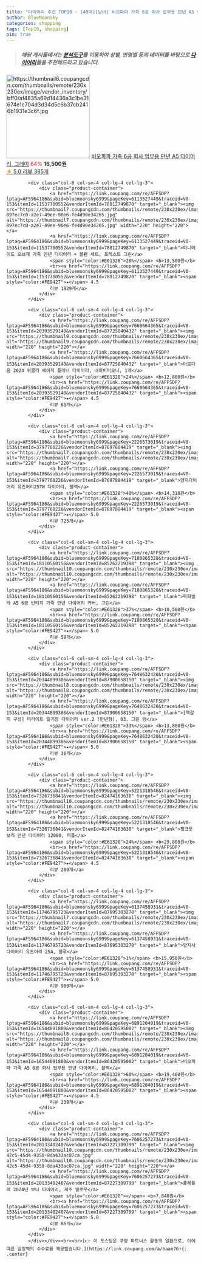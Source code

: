 ```yaml
---
title: "다이어리 추천 TOP10 - [40대][남녀] 비오파파 가죽 6공 회사 업무용 만년 A5 다이어리, 그레이"
author: BlueMoonSky
categories: shopping
tags: [Top10, shopping]
pin: true
---
```


> ##### 해당 게시물에서는 [**분석도구**](https://itemscout.io/)를 이용하여 **성별**, **연령별** 등의 데이터를 바탕으로 [**다이어리**](https://link.coupang.com/a/baae76)들을 추천해드리고 있습니다.
<div class="container"><div class="row">
            <div class="col-6 col-sm-4 col-lg-4 col-lg-3">
                <div class="product-container">
                    <a href="https://link.coupang.com/re/AFFSDP?lptag=AF5964186&subid=bluemoonsky6999&pageKey=6119832384&traceid=V0-153&itemId=11592883510&vendorItemId=78899764124" target="_blank"><img src="https://thumbnail6.coupangcdn.com/thumbnails/remote/230x230ex/image/vendor_inventory/bff0/af4835a69d14436a3c1be31674e1c704d3d34d5c6b37cb2416b1931e3c6f.jpg" alt="https://thumbnail6.coupangcdn.com/thumbnails/remote/230x230ex/image/vendor_inventory/bff0/af4835a69d14436a3c1be31674e1c704d3d34d5c6b37cb2416b1931e3c6f.jpg" width="220" height="220"></a>
                    <a href="https://link.coupang.com/re/AFFSDP?lptag=AF5964186&subid=bluemoonsky6999&pageKey=6119832384&traceid=V0-153&itemId=11592883510&vendorItemId=78899764124" target="_blank">비오파파 가죽 6공 회사 업무용 만년 A5 다이어리, 그레이</a>
                    <span style="color:#E61328">64%</span> <b>16,500원</b>
                    <br><a href="https://link.coupang.com/re/AFFSDP?lptag=AF5964186&subid=bluemoonsky6999&pageKey=6119832384&traceid=V0-153&itemId=11592883510&vendorItemId=78899764124" target="_blank"><span style="color:#FE9427">★</span> 5.0
                    리뷰 385개</a>
                </div>
            </div>
            
            <div class="col-6 col-sm-4 col-lg-4 col-lg-3">
                <div class="product-container">
                    <a href="https://link.coupang.com/re/AFFSDP?lptag=AF5964186&subid=bluemoonsky6999&pageKey=6113527449&traceid=V0-153&itemId=11537700552&vendorItemId=78812749870" target="_blank"><img src="https://thumbnail7.coupangcdn.com/thumbnails/remote/230x230ex/image/retail/images/2876219746130911-897ec7c0-a2e7-49ee-90e6-fe4d90e34265.jpg" alt="https://thumbnail7.coupangcdn.com/thumbnails/remote/230x230ex/image/retail/images/2876219746130911-897ec7c0-a2e7-49ee-90e6-fe4d90e34265.jpg" width="220" height="220"></a>
                    <a href="https://link.coupang.com/re/AFFSDP?lptag=AF5964186&subid=bluemoonsky6999&pageKey=6113527449&traceid=V0-153&itemId=11537700552&vendorItemId=78812749870" target="_blank">퍼니메이드 오브제 가죽 만년 다이어리 + 볼펜 세트, 포레스트 그린</a>
                    <span style="color:#E61328">20%</span> <b>13,500원</b>
                    <br><a href="https://link.coupang.com/re/AFFSDP?lptag=AF5964186&subid=bluemoonsky6999&pageKey=6113527449&traceid=V0-153&itemId=11537700552&vendorItemId=78812749870" target="_blank"><span style="color:#FE9427">★</span> 4.5
                    리뷰 1929개</a>
                </div>
            </div>
            
            <div class="col-6 col-sm-4 col-lg-4 col-lg-3">
                <div class="product-container">
                    <a href="https://link.coupang.com/re/AFFSDP?lptag=AF5964186&subid=bluemoonsky6999&pageKey=7660664365&traceid=V0-153&itemId=20393529140&vendorItemId=87725840432" target="_blank"><img src="https://thumbnail9.coupangcdn.com/thumbnails/remote/230x230ex/image/vendor_inventory/da36/d3bf1cc779d08f46378b57d462b57ddd674590c4c2eea3b1a9792f3e6fba.jpg" alt="https://thumbnail9.coupangcdn.com/thumbnails/remote/230x230ex/image/vendor_inventory/da36/d3bf1cc779d08f46378b57d462b57ddd674590c4c2eea3b1a9792f3e6fba.jpg" width="220" height="220"></a>
                    <a href="https://link.coupang.com/re/AFFSDP?lptag=AF5964186&subid=bluemoonsky6999&pageKey=7660664365&traceid=V0-153&itemId=20393529140&vendorItemId=87725840432" target="_blank">아르디움 2024 위클리 베이직 플래너 다이어리, 네이비피오니, 1개</a>
                    <span style="color:#E61328">24%</span> <b>12,800원</b>
                    <br><a href="https://link.coupang.com/re/AFFSDP?lptag=AF5964186&subid=bluemoonsky6999&pageKey=7660664365&traceid=V0-153&itemId=20393529140&vendorItemId=87725840432" target="_blank"><span style="color:#FE9427">★</span> 4.5
                    리뷰 61개</a>
                </div>
            </div>
            
            <div class="col-6 col-sm-4 col-lg-4 col-lg-3">
                <div class="product-container">
                    <a href="https://link.coupang.com/re/AFFSDP?lptag=AF5964186&subid=bluemoonsky6999&pageKey=2226573019&traceid=V0-153&itemId=3797760226&vendorItemId=87697884419" target="_blank"><img src="https://thumbnail7.coupangcdn.com/thumbnails/remote/230x230ex/image/vendor_inventory/3a2c/d5ccff10831b7f54f3dcf8a4c292d2d68064a4674bd90e704b8901ded8c7.jpg" alt="https://thumbnail7.coupangcdn.com/thumbnails/remote/230x230ex/image/vendor_inventory/3a2c/d5ccff10831b7f54f3dcf8a4c292d2d68064a4674bd90e704b8901ded8c7.jpg" width="220" height="220"></a>
                    <a href="https://link.coupang.com/re/AFFSDP?lptag=AF5964186&subid=bluemoonsky6999&pageKey=2226573019&traceid=V0-153&itemId=3797760226&vendorItemId=87697884419" target="_blank">양지다이어리 유즈어리25TW 다이어리, 블랙</a>
                    <span style="color:#E61328">40%</span> <b>14,310원</b>
                    <br><a href="https://link.coupang.com/re/AFFSDP?lptag=AF5964186&subid=bluemoonsky6999&pageKey=2226573019&traceid=V0-153&itemId=3797760226&vendorItemId=87697884419" target="_blank"><span style="color:#FE9427">★</span> 5.0
                    리뷰 725개</a>
                </div>
            </div>
            
            <div class="col-6 col-sm-4 col-lg-4 col-lg-3">
                <div class="product-container">
                    <a href="https://link.coupang.com/re/AFFSDP?lptag=AF5964186&subid=bluemoonsky6999&pageKey=7180865328&traceid=V0-153&itemId=18110560156&vendorItemId=85262219398" target="_blank"><img src="https://thumbnail10.coupangcdn.com/thumbnails/remote/230x230ex/image/vendor_inventory/606f/cb1a88dbef1f259ff6df1dd399347087d99b113a3b914801de12913046fa.jpg" alt="https://thumbnail10.coupangcdn.com/thumbnails/remote/230x230ex/image/vendor_inventory/606f/cb1a88dbef1f259ff6df1dd399347087d99b113a3b914801de12913046fa.jpg" width="220" height="220"></a>
                    <a href="https://link.coupang.com/re/AFFSDP?lptag=AF5964186&subid=bluemoonsky6999&pageKey=7180865328&traceid=V0-153&itemId=18110560156&vendorItemId=85262219398" target="_blank">목화빌라 A5 6공 빈티지 가죽 만년 다이어리 커버, 그린</a>
                    <span style="color:#E61328">37%</span> <b>10,500원</b>
                    <br><a href="https://link.coupang.com/re/AFFSDP?lptag=AF5964186&subid=bluemoonsky6999&pageKey=7180865328&traceid=V0-153&itemId=18110560156&vendorItemId=85262219398" target="_blank"><span style="color:#FE9427">★</span> 5.0
                    리뷰 58개</a>
                </div>
            </div>
            
            <div class="col-6 col-sm-4 col-lg-4 col-lg-3">
                <div class="product-container">
                    <a href="https://link.coupang.com/re/AFFSDP?lptag=AF5964186&subid=bluemoonsky6999&pageKey=7648632420&traceid=V0-153&itemId=20344899386&vendorItemId=87900658150" target="_blank"><img src="https://thumbnail8.coupangcdn.com/thumbnails/remote/230x230ex/image/vendor_inventory/8333/4ad1796125446c0bef62744eca7957fdded131049edb2b2717e551fed2e7.jpg" alt="https://thumbnail8.coupangcdn.com/thumbnails/remote/230x230ex/image/vendor_inventory/8333/4ad1796125446c0bef62744eca7957fdded131049edb2b2717e551fed2e7.jpg" width="220" height="220"></a>
                    <a href="https://link.coupang.com/re/AFFSDP?lptag=AF5964186&subid=bluemoonsky6999&pageKey=7648632420&traceid=V0-153&itemId=20344899386&vendorItemId=87900658150" target="_blank">[책갈피 구성] 미라이트 일기장 다이어리 ver.2 (만년형), 03. 그린 렁</a>
                    <span style="color:#E61328">33%</span> <b>13,800원</b>
                    <br><a href="https://link.coupang.com/re/AFFSDP?lptag=AF5964186&subid=bluemoonsky6999&pageKey=7648632420&traceid=V0-153&itemId=20344899386&vendorItemId=87900658150" target="_blank"><span style="color:#FE9427">★</span> 5.0
                    리뷰 36개</a>
                </div>
            </div>
            
            <div class="col-6 col-sm-4 col-lg-4 col-lg-3">
                <div class="product-container">
                    <a href="https://link.coupang.com/re/AFFSDP?lptag=AF5964186&subid=bluemoonsky6999&pageKey=5221318546&traceid=V0-153&itemId=7326736841&vendorItemId=82474163630" target="_blank"><img src="https://thumbnail10.coupangcdn.com/thumbnails/remote/230x230ex/image/vendor_inventory/a76b/3dff21f36d826265efef5919d11029d70f3aaef346c444e0b5641da2734a.jpg" alt="https://thumbnail10.coupangcdn.com/thumbnails/remote/230x230ex/image/vendor_inventory/a76b/3dff21f36d826265efef5919d11029d70f3aaef346c444e0b5641da2734a.jpg" width="220" height="220"></a>
                    <a href="https://link.coupang.com/re/AFFSDP?lptag=AF5964186&subid=bluemoonsky6999&pageKey=5221318546&traceid=V0-153&itemId=7326736841&vendorItemId=82474163630" target="_blank">핑크풋 보리 만년 다이어리 12000, 퍼플</a>
                    <span style="color:#E61328">24%</span> <b>29,800원</b>
                    <br><a href="https://link.coupang.com/re/AFFSDP?lptag=AF5964186&subid=bluemoonsky6999&pageKey=5221318546&traceid=V0-153&itemId=7326736841&vendorItemId=82474163630" target="_blank"><span style="color:#FE9427">★</span> 4.5
                    리뷰 200개</a>
                </div>
            </div>
            
            <div class="col-6 col-sm-4 col-lg-4 col-lg-3">
                <div class="product-container">
                    <a href="https://link.coupang.com/re/AFFSDP?lptag=AF5964186&subid=bluemoonsky6999&pageKey=6137458931&traceid=V0-153&itemId=11746795723&vendorItemId=87695303270" target="_blank"><img src="https://thumbnail7.coupangcdn.com/thumbnails/remote/230x230ex/image/vendor_inventory/9d86/d2932059dbf28ef56f76a1523b854d20aadb4c0e11295c993865eda60872.jpg" alt="https://thumbnail7.coupangcdn.com/thumbnails/remote/230x230ex/image/vendor_inventory/9d86/d2932059dbf28ef56f76a1523b854d20aadb4c0e11295c993865eda60872.jpg" width="220" height="220"></a>
                    <a href="https://link.coupang.com/re/AFFSDP?lptag=AF5964186&subid=bluemoonsky6999&pageKey=6137458931&traceid=V0-153&itemId=11746795723&vendorItemId=87695303270" target="_blank">양지사 다이어리 유즈어리 25A, 블루</a>
                    <span style="color:#E61328">1%</span> <b>15,950원</b>
                    <br><a href="https://link.coupang.com/re/AFFSDP?lptag=AF5964186&subid=bluemoonsky6999&pageKey=6137458931&traceid=V0-153&itemId=11746795723&vendorItemId=87695303270" target="_blank"><span style="color:#FE9427">★</span> 5.0
                    리뷰 900개</a>
                </div>
            </div>
            
            <div class="col-6 col-sm-4 col-lg-4 col-lg-3">
                <div class="product-container">
                    <a href="https://link.coupang.com/re/AFFSDP?lptag=AF5964186&subid=bluemoonsky6999&pageKey=6891204019&traceid=V0-153&itemId=16544091880&vendorItemId=86420595002" target="_blank"><img src="https://thumbnail8.coupangcdn.com/thumbnails/remote/230x230ex/image/vendor_inventory/e233/bb3696e2de63623ad2827ae7448b63b9bda1277da36423356563396d1612.jpg" alt="https://thumbnail8.coupangcdn.com/thumbnails/remote/230x230ex/image/vendor_inventory/e233/bb3696e2de63623ad2827ae7448b63b9bda1277da36423356563396d1612.jpg" width="220" height="220"></a>
                    <a href="https://link.coupang.com/re/AFFSDP?lptag=AF5964186&subid=bluemoonsky6999&pageKey=6891204019&traceid=V0-153&itemId=16544091880&vendorItemId=86420595002" target="_blank">비오파파 가죽 A5 6공 회사 업무용 만년 다이어리, 블랙</a>
                    <span style="color:#E61328">60%</span> <b>19,400원</b>
                    <br><a href="https://link.coupang.com/re/AFFSDP?lptag=AF5964186&subid=bluemoonsky6999&pageKey=6891204019&traceid=V0-153&itemId=16544091880&vendorItemId=86420595002" target="_blank"><span style="color:#FE9427">★</span> 4.5
                    리뷰 238개</a>
                </div>
            </div>
            
            <div class="col-6 col-sm-4 col-lg-4 col-lg-3">
                <div class="product-container">
                    <a href="https://link.coupang.com/re/AFFSDP?lptag=AF5964186&subid=bluemoonsky6999&pageKey=7606257273&traceid=V0-153&itemId=20133402407&vendorItemId=87227309799" target="_blank"><img src="https://thumbnail10.coupangcdn.com/thumbnails/remote/230x230ex/image/retail/images/2023/09/18/17/4/0d652ed5-42c5-45d4-9350-8da433ac87ca.jpg" alt="https://thumbnail10.coupangcdn.com/thumbnails/remote/230x230ex/image/retail/images/2023/09/18/17/4/0d652ed5-42c5-45d4-9350-8da433ac87ca.jpg" width="220" height="220"></a>
                    <a href="https://link.coupang.com/re/AFFSDP?lptag=AF5964186&subid=bluemoonsky6999&pageKey=7606257273&traceid=V0-153&itemId=20133402407&vendorItemId=87227309799" target="_blank">플레플레 2024년 보니 다이어리, 제주 옐로우</a>
                    <span style="color:#E61328"></span> <b>7,840원</b>
                    <br><a href="https://link.coupang.com/re/AFFSDP?lptag=AF5964186&subid=bluemoonsky6999&pageKey=7606257273&traceid=V0-153&itemId=20133402407&vendorItemId=87227309799" target="_blank"><span style="color:#FE9427">★</span> 5.0
                    리뷰 86개</a>
                </div>
            </div>
            </div></div><br><br>[👉 이 포스팅은 쿠팡 파트너스 활동의 일환으로, 이에 따른 일정액의 수수료를 제공받습니다.](https://link.coupang.com/a/baae76){: .center}
